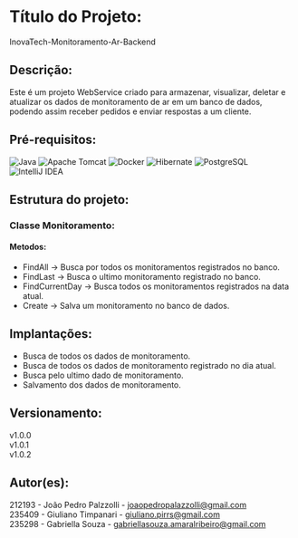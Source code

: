 # Título do Projeto: 
InovaTech-Monitoramento-Ar-Backend

## Descrição: 
Este é um projeto WebService criado para armazenar, visualizar, deletar e atualizar os dados de monitoramento de ar em um banco de dados, podendo assim receber pedidos e enviar respostas a um cliente.

## Pré-requisitos: 
![Java](https://img.shields.io/badge/java-%23ED8B00.svg?style=for-the-badge&logo=openjdk&logoColor=white)
![Apache Tomcat](https://img.shields.io/badge/apache%20tomcat-%23F8DC75.svg?style=for-the-badge&logo=apache-tomcat&logoColor=black)
![Docker](https://img.shields.io/badge/docker-%230db7ed.svg?style=for-the-badge&logo=docker&logoColor=white)
![Hibernate](https://img.shields.io/badge/Hibernate-59666C?style=for-the-badge&logo=Hibernate&logoColor=white)
![PostgreSQL](https://img.shields.io/badge/PostgreSQL-316192?style=for-the-badge&logo=postgresql&logoColor=white)
![IntelliJ IDEA](https://img.shields.io/badge/IntelliJIDEA-000000.svg?style=for-the-badge&logo=intellij-idea&logoColor=white)

## Estrutura do projeto:
### Classe Monitoramento:
#### Metodos: 
- FindAll -> Busca por todos os monitoramentos registrados no banco.
- FindLast -> Busca o ultimo monitoramento registrado no banco.
- FindCurrentDay -> Busca todos os monitoramentos registrados na data atual.
- Create -> Salva um monitoramento no banco de dados.

## Implantações: 
- Busca de todos os dados de monitoramento.
- Busca de todos os dados de monitoramento registrado no dia atual.
- Busca pelo ultimo dado de monitoramento.
- Salvamento dos dados de monitoramento.

## Versionamento:
v1.0.0 <br>
v1.0.1 <br>
v1.0.2

## Autor(es):
212193 - João Pedro Palzzolli - joaopedropalazzolli@gmail.com <br>
235409 - Giuliano Timpanari - giuliano.pirrs@gmail.com <br>
235298 - Gabriella Souza - gabriellasouza.amaralribeiro@gmail.com
